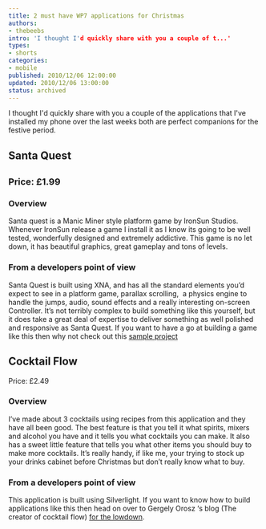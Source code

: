 ```yaml
---
title: 2 must have WP7 applications for Christmas
authors:
- thebeebs
intro: 'I thought I'd quickly share with you a couple of t...'
types:
- shorts
categories:
- mobile
published: 2010/12/06 12:00:00
updated: 2010/12/06 13:00:00
status: archived
---
```


I thought I'd quickly share with you a couple of the applications that I've installed my phone over the last weeks both are perfect companions for the festive period.

## Santa Quest

## <font size="4">Price: &pound;1.99</font>

### Overview
<p>Santa quest is a Manic Miner style platform game by IronSun Studios. Whenever IronSun release a game I install it as I know its going to be well tested, wonderfully designed and extremely addictive. This game is no let down, it has beautiful graphics, great gameplay and tons of levels. 

### From a developers point of view

Santa Quest is built using XNA, and has all the standard elements you&rsquo;d expect to see in a platform game, parallax scrolling,&nbsp; a physics engine to handle the jumps, audio, sound effects and a really interesting on-screen Controller. It&rsquo;s not terribly complex to build something like this yourself, but it does take a great deal of expertise to deliver something as well polished and responsive as Santa Quest. If you want to have a go at building a game like this then why not check out this [sample project](http://create.msdn.com/en-US/education/catalog/sample/platformer)

## Cocktail Flow

Price: &pound;2.49

### Overview

I&rsquo;ve made about 3 cocktails using recipes from this application and they have all been good. The best feature is that you tell it what spirits, mixers and alcohol you have and it tells you what cocktails you can make. It also has a sweet little feature that tells you what other items you should buy to make more cocktails. It&rsquo;s really handy, if like me, your trying to stock up your drinks cabinet before Christmas but don&rsquo;t really know what to buy.

### From a developers point of view

This application is built using Silverlight. If you want to know how to build applications like this then head on over to Gergely Orosz &lsquo;s blog (The creator of cocktail flow) [for the lowdown](http://gregdoesit.com/2010/09/getting-started-with-wp7-development-learning-siverlight/).
</p>